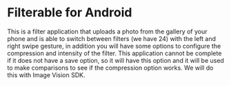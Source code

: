 # Filterable for Android

This is a filter application that uploads a photo from the gallery of your phone and is able to switch between filters (we have 24) with the left and right swipe gesture, in addition you will have some options to configure the compression and intensity of the filter. This application cannot be complete if it does not have a save option, so it will have this option and it will be used to make comparisons to see if the compression option works. We will do this with Image Vision SDK.
